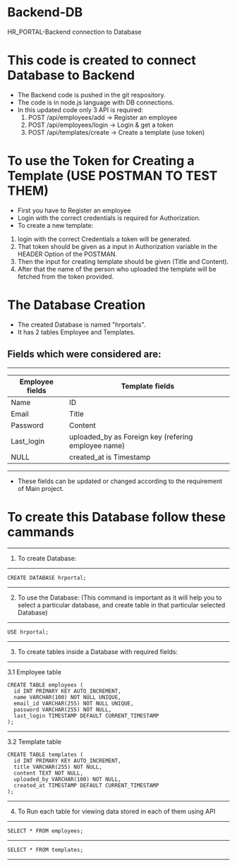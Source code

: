 # Backend-DB
HR_PORTAL-Backend connection to Database 

# This code is created to connect Database to Backend
- The Backend code is pushed in the git respository.
- The code is in node.js language with DB connections.
- In this updated code only 3 API is required:
  1. POST /api/employees/add → Register an employee
  2. POST /api/employees/login → Login & get a token
  3. POST /api/templates/create → Create a template (use token)

# To use the Token for Creating a Template (USE POSTMAN TO TEST THEM)
- First you have to Register an employee
- Login with the correct credentials is required for Authorization.
- To create a new template:
1. login with the correct Credentials a token will be generated.
2. That token should be given as a input in Authorization variable in the HEADER Option of the POSTMAN.
3. Then the input for creating template should be given (Title and Content).
4. After that the name of the person who uploaded the template will be fetched from the token provided.

# The Database Creation
- The created Database is named "hrportals".
- It has 2 tables Employee and Templates.

## Fields which were considered are:
-------------------------------------------------------
Employee fields     |        Template fields
--------------------|----------------------------------
Name                |        ID
Email               |        Title
Password            |        Content
Last_login          |        uploaded_by as Foreign key (refering employee name)
NULL                |        created_at is Timestamp
--------------------------------------------------------
- These fields can be updated or changed according to the requirement of Main project.

# To create this Database follow these cammands
------------------------------
1. To create Database:
------------------------------
    CREATE DATABASE hrportal;
------------------------------
2. To use the Database: 
(This command is important as it will help you to select a particular database, and create table in that particular selected Database)
------------------------------
    USE hrportal;
------------------------------
3. To create tables inside a Database with required fields:
-------------------------------
   3.1 Employee table

    CREATE TABLE employees (
      id INT PRIMARY KEY AUTO_INCREMENT,
      name VARCHAR(100) NOT NULL UNIQUE,
      email_id VARCHAR(255) NOT NULL UNIQUE,
      password VARCHAR(255) NOT NULL,
      last_login TIMESTAMP DEFAULT CURRENT_TIMESTAMP
    );
------------------------------
   3.2 Template table

    CREATE TABLE templates (
      id INT PRIMARY KEY AUTO_INCREMENT,
      title VARCHAR(255) NOT NULL,
      content TEXT NOT NULL,
      uploaded_by VARCHAR(100) NOT NULL, 
      created_at TIMESTAMP DEFAULT CURRENT_TIMESTAMP
    );
------------------------------
4. To Run each table for viewing data stored in each of them using API
------------------------------
    SELECT * FROM employees;
------------------------------
    SELECT * FROM templates;
------------------------------

